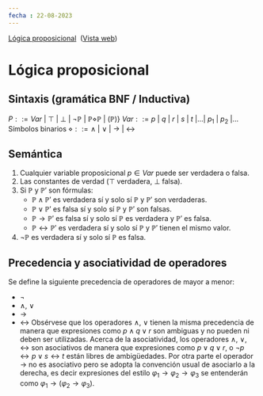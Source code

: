 ```yaml
---
fecha : 22-08-2023
---
```

[Lógica proposicional](onenote:https://comunidadunammx-my.sharepoint.com/personal/daniel278_comunidad_unam_mx/Documents/4º%20semestre/Lógica%20computacional.one#Lógica%20proposicional&section-id={C7134C4D-60FD-FA47-A79F-D3FCAB68C528}&page-id={F05A5C3E-E869-2F4C-AE9D-C64AB51F9BD3}&end)  ([Vista web](https://comunidadunammx-my.sharepoint.com/personal/daniel278_comunidad_unam_mx/_layouts/OneNote.aspx?id=%2Fpersonal%2Fdaniel278_comunidad_unam_mx%2FDocuments%2F4%C2%BA%20semestre&wd=target%28L%C3%B3gica%20computacional.one%7CC7134C4D-60FD-FA47-A79F-D3FCAB68C528%2FL%C3%B3gica%20proposicional%7CF05A5C3E-E869-2F4C-AE9D-C64AB51F9BD3%2F%29))

# Lógica proposicional

## Sintaxis (gramática BNF / Inductiva)

$P ::= Var  \ | \  \top \ | \ \bot \ | \ \neg \mathbb{P} \ | \ \mathbb{P}\diamond\mathbb{P} \ | \ (\mathbb{P})$} 
$Var ::= p \ | \ q \ | \ r \ | \ s \ | \ t \ | ... | \ p_{1}\ | \ p_{2} \ | ...$
Símbolos binarios  $\diamond ::= \land \ | \ \lor \ | \ \rightarrow \ | \ \leftrightarrow$
## Semántica
1. Cualquier variable proposicional $p \in Var$ puede ser verdadera o falsa.
2. Las constantes de verdad ($\top$ verdadera, $\bot$ falsa).
3. Si $\mathbb{P}$ y $\mathbb{P'}$ son fórmulas:
	* $\mathbb{P} \land \mathbb{P'}$ es verdadera sí y solo sí $\mathbb{P}$ y $\mathbb{P'}$ son verdaderas.
	* $\mathbb{P} \lor \mathbb{P'}$ es falsa sí y solo sí $\mathbb{P}$ y $\mathbb{P'}$ son falsas.
	* $\mathbb{P} \rightarrow \mathbb{P'}$ es falsa sí y solo sí $\mathbb{P}$ es verdadera y $\mathbb{P'}$ es falsa.
	* $\mathbb{P} \leftrightarrow \mathbb{P'}$ es verdadera sí y solo sí $\mathbb{P}$ y $\mathbb{P'}$ tienen el mismo valor.
4. $\neg\mathbb{P}$ es verdadera sí y solo sí $\mathbb{P}$ es falsa.
## Precedencia y asociatividad de operadores
Se define la siguiente precedencia de operadores de mayor a menor:
* $\neg$
* $\land$, $\lor$
* $\rightarrow$
* $\leftrightarrow$
Obsérvese que los operadores $\land$, $\lor$ tienen la misma precedencia de manera que expresiones como $p \land q \lor r$ son ambiguas y no pueden ni deben ser utilizadas.
Acerca de la asociatividad, los operadores $\land$, $\lor$, $\leftrightarrow$ son asociativos de manera que expresiones como $p \lor q \lor r$, o $\neg p \leftrightarrow p \lor s \leftrightarrow t$ están libres de ambigüedades.
Por otra parte el operador $\rightarrow$ no es asociativo pero se adopta la convención usual de asociarlo a la derecha, es decir expresiones del estilo $\varphi_{1} \rightarrow \varphi_{2} \rightarrow \varphi_{3}$ se entenderán como $\varphi_{1} \rightarrow (\varphi_{2} \rightarrow \varphi_{3})$.